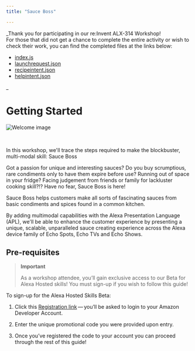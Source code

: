 ```yaml
---
title: "Sauce Boss"

---
```


_Thank you for participating in our re:Invent ALX-314 Workshop!<br/>
For those that did not get a chance to complete the entire activity or wish to check their work, you can find the completed files at the links below: <br/>
- [index.js](https://raw.githubusercontent.com/akersh-s/sample-skill-nodejs-sauce-boss/master/lambda/custom/index.js)
- [launchrequest.json](https://raw.githubusercontent.com/akersh-s/sample-skill-nodejs-sauce-boss/master/lambda/custom/documents/launchrequest.json)
- [recipeintent.json](https://raw.githubusercontent.com/akersh-s/sample-skill-nodejs-sauce-boss/master/lambda/custom/documents/recipeintent.json)
- [helpintent.json](https://raw.githubusercontent.com/akersh-s/sample-skill-nodejs-sauce-boss/master/lambda/custom/documents/helpintent.json)

_

# Getting Started

![Welcome image](https://m.media-amazon.com//images/G/01/DeveloperBlogs/AlexaBlogs/AlexaSkillsKit/Elon_blogv2._CB483497788_.png)

<br>

In this workshop, we'll trace the steps required to make the blockbuster, 
multi-modal skill: Sauce Boss 

Got a passion for unique and interesting sauces? Do you buy scrumptious,
rare condiments only to have them expire before use? Running out of
space in your fridge? Facing judgement from friends or family for
lackluster cooking skill?\!? Have no fear, Sauce Boss is here\!

Sauce Boss helps customers make all sorts of fascinating sauces
from basic condiments and spices found in a common kitchen.

By adding multimodal capabilities with the Alexa Presentation Language (APL), we'll be able to enhance the 
customer experience by presenting a unique, scalable,
unparalleled sauce creating experience across the
Alexa device family of Echo Spots, Echo TVs and Echo Shows.




## Pre-requisites

> **Important**
> 
> As a workshop attendee, you’ll gain exclusive access to our Beta for
> Alexa Hosted skills\! You must sign-up if you wish to follow this
> guide\!

To sign-up for the Alexa Hosted Skills Beta:

1.  Click this [Registration
    link](https://developer.amazon.com/alexa/console/ask/editor/register) — you’ll
    be asked to login to your Amazon Developer Account.

2.  Enter the unique promotional code you were provided upon entry.

3.  Once you’ve registered the code to your account you can proceed
    through the rest of this guide\!